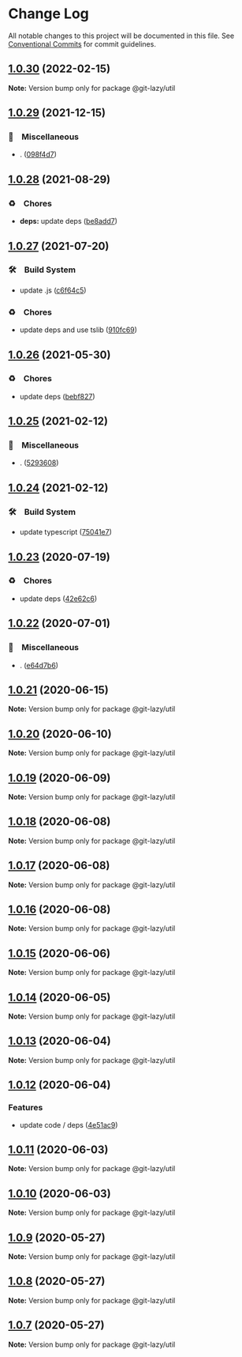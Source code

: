 # Change Log

All notable changes to this project will be documented in this file.
See [Conventional Commits](https://conventionalcommits.org) for commit guidelines.

## [1.0.30](https://github.com/bluelovers/ws-git-lazy/compare/@git-lazy/util@1.0.29...@git-lazy/util@1.0.30) (2022-02-15)

**Note:** Version bump only for package @git-lazy/util





## [1.0.29](https://github.com/bluelovers/ws-git-lazy/compare/@git-lazy/util@1.0.28...@git-lazy/util@1.0.29) (2021-12-15)


### 🔖　Miscellaneous

* . ([098f4d7](https://github.com/bluelovers/ws-git-lazy/commit/098f4d705517f0efeef7ef5e9a15c0a16038bb4b))





## [1.0.28](https://github.com/bluelovers/ws-git-lazy/compare/@git-lazy/util@1.0.27...@git-lazy/util@1.0.28) (2021-08-29)


### ♻️　Chores

* **deps:** update deps ([be8add7](https://github.com/bluelovers/ws-git-lazy/commit/be8add78b800730f5056f777b1a94dcf329801ea))





## [1.0.27](https://github.com/bluelovers/ws-git-lazy/compare/@git-lazy/util@1.0.26...@git-lazy/util@1.0.27) (2021-07-20)


### 🛠　Build System

* update .js ([c6f64c5](https://github.com/bluelovers/ws-git-lazy/commit/c6f64c52d8aafa63d2e4424bdc36192fe413733f))


### ♻️　Chores

* update deps and use tslib ([910fc69](https://github.com/bluelovers/ws-git-lazy/commit/910fc69537675a16bd0c27bf8d6878196eee51d6))





## [1.0.26](https://github.com/bluelovers/ws-git-lazy/compare/@git-lazy/util@1.0.25...@git-lazy/util@1.0.26) (2021-05-30)


### ♻️　Chores

* update deps ([bebf827](https://github.com/bluelovers/ws-git-lazy/commit/bebf827337a43b26600b329275000e43bc9707a7))





## [1.0.25](https://github.com/bluelovers/ws-git-lazy/compare/@git-lazy/util@1.0.24...@git-lazy/util@1.0.25) (2021-02-12)


### 🔖　Miscellaneous

* . ([5293608](https://github.com/bluelovers/ws-git-lazy/commit/529360849e1fb6e74278be035363614635572081))





## [1.0.24](https://github.com/bluelovers/ws-git-lazy/compare/@git-lazy/util@1.0.23...@git-lazy/util@1.0.24) (2021-02-12)


### 🛠　Build System

* update typescript ([75041e7](https://github.com/bluelovers/ws-git-lazy/commit/75041e75065a74f02f1d0dd61d72bd83544414cd))





## [1.0.23](https://github.com/bluelovers/ws-git-lazy/compare/@git-lazy/util@1.0.22...@git-lazy/util@1.0.23) (2020-07-19)


### ♻️　Chores

* update deps ([42e62c6](https://github.com/bluelovers/ws-git-lazy/commit/42e62c6daeaeff1f24a20f54390d1318815cdc18))





## [1.0.22](https://github.com/bluelovers/ws-git-lazy/compare/@git-lazy/util@1.0.21...@git-lazy/util@1.0.22) (2020-07-01)


### 🔖　Miscellaneous

* . ([e64d7b6](https://github.com/bluelovers/ws-git-lazy/commit/e64d7b630e602b519955a36b77bdc0dd7de6d981))





## [1.0.21](https://github.com/bluelovers/ws-git-lazy/compare/@git-lazy/util@1.0.20...@git-lazy/util@1.0.21) (2020-06-15)

**Note:** Version bump only for package @git-lazy/util





## [1.0.20](https://github.com/bluelovers/ws-git-lazy/compare/@git-lazy/util@1.0.19...@git-lazy/util@1.0.20) (2020-06-10)

**Note:** Version bump only for package @git-lazy/util





## [1.0.19](https://github.com/bluelovers/ws-git-lazy/compare/@git-lazy/util@1.0.18...@git-lazy/util@1.0.19) (2020-06-09)

**Note:** Version bump only for package @git-lazy/util





## [1.0.18](https://github.com/bluelovers/ws-git-lazy/compare/@git-lazy/util@1.0.17...@git-lazy/util@1.0.18) (2020-06-08)

**Note:** Version bump only for package @git-lazy/util





## [1.0.17](https://github.com/bluelovers/ws-git-lazy/compare/@git-lazy/util@1.0.16...@git-lazy/util@1.0.17) (2020-06-08)

**Note:** Version bump only for package @git-lazy/util





## [1.0.16](https://github.com/bluelovers/ws-git-lazy/compare/@git-lazy/util@1.0.15...@git-lazy/util@1.0.16) (2020-06-08)

**Note:** Version bump only for package @git-lazy/util





## [1.0.15](https://github.com/bluelovers/ws-git-lazy/compare/@git-lazy/util@1.0.14...@git-lazy/util@1.0.15) (2020-06-06)

**Note:** Version bump only for package @git-lazy/util





## [1.0.14](https://github.com/bluelovers/ws-git-lazy/compare/@git-lazy/util@1.0.13...@git-lazy/util@1.0.14) (2020-06-05)

**Note:** Version bump only for package @git-lazy/util





## [1.0.13](https://github.com/bluelovers/ws-git-lazy/compare/@git-lazy/util@1.0.12...@git-lazy/util@1.0.13) (2020-06-04)

**Note:** Version bump only for package @git-lazy/util





## [1.0.12](https://github.com/bluelovers/ws-git-lazy/compare/@git-lazy/util@1.0.11...@git-lazy/util@1.0.12) (2020-06-04)


### Features

* update code / deps ([4e51ac9](https://github.com/bluelovers/ws-git-lazy/commit/4e51ac92473ecd9d855c0fdbe52530a1b9d4ca82))





## [1.0.11](https://github.com/bluelovers/ws-git-lazy/compare/@git-lazy/util@1.0.10...@git-lazy/util@1.0.11) (2020-06-03)

**Note:** Version bump only for package @git-lazy/util





## [1.0.10](https://github.com/bluelovers/ws-git-lazy/compare/@git-lazy/util@1.0.9...@git-lazy/util@1.0.10) (2020-06-03)

**Note:** Version bump only for package @git-lazy/util





## [1.0.9](https://github.com/bluelovers/ws-git-lazy/compare/@git-lazy/util@1.0.8...@git-lazy/util@1.0.9) (2020-05-27)

**Note:** Version bump only for package @git-lazy/util





## [1.0.8](https://github.com/bluelovers/ws-git-lazy/compare/@git-lazy/util@1.0.7...@git-lazy/util@1.0.8) (2020-05-27)

**Note:** Version bump only for package @git-lazy/util





## [1.0.7](https://github.com/bluelovers/ws-git-lazy/compare/@git-lazy/util@1.0.6...@git-lazy/util@1.0.7) (2020-05-27)

**Note:** Version bump only for package @git-lazy/util
